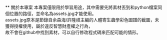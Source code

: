 ** 關於本專案
本專案僅限用於學習用途，其中需要先將素材丟到和python檔案同個位置的路徑，並命名為assets.jpg才能使用。  
assets.jpg原本是節錄自余森海/許隆祺主編的人體寄生蟲學彩色圖譜的截圖，未獲得授權使用，屬於違反智慧財產權之行為，  
故不會在github中找到素材，可以自行修改程式碼來匹配可能的情形。
